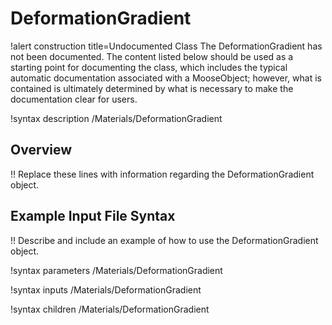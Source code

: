 # DeformationGradient

!alert construction title=Undocumented Class
The DeformationGradient has not been documented. The content listed below should be used as a starting point for
documenting the class, which includes the typical automatic documentation associated with a
MooseObject; however, what is contained is ultimately determined by what is necessary to make the
documentation clear for users.

!syntax description /Materials/DeformationGradient

## Overview

!! Replace these lines with information regarding the DeformationGradient object.

## Example Input File Syntax

!! Describe and include an example of how to use the DeformationGradient object.

!syntax parameters /Materials/DeformationGradient

!syntax inputs /Materials/DeformationGradient

!syntax children /Materials/DeformationGradient

